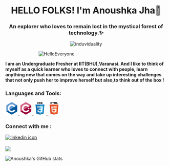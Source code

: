 <h1 align="center">HELLO FOLKS! I'm Anoushka Jha👋</h1>
<h3 align="center">An explorer who loves to remain lost in the mystical forest of technology.✨ </h3>


<p align="center"> <img src="https://komarev.com/ghpvc/?username=BabyElias&color=8840fc" alt="induviduality" /> </p>
<img align ="right" alt="HelloEveryone"  width="400" src="https://thumbs.gfycat.com/InfiniteConfusedBear-size_restricted.gif">
<p> 

</p><br>
<p><b>I am an Undergraduate Fresher at IIT(BHU),Varanasi. And I like to think of myself as a quick learner who loves to connect with people, learn anything new that comes on the way and take up interesting challenges that not only push her to improve herself but also,to  think out of the box !</p>
</b>





<h3 align="left">Languages and Tools:</h3>
<p align="left">  <a href="https://www.cprogramming.com/" target="_blank"> <img src="https://raw.githubusercontent.com/devicons/devicon/master/icons/c/c-original.svg" alt="c" width="40" height="40"/> </a> <a href="https://www.w3schools.com/cpp/" target="_blank"> <img src="https://raw.githubusercontent.com/devicons/devicon/master/icons/cplusplus/cplusplus-original.svg" alt="cplusplus" width="40" height="40"/> </a> <a href="https://www.w3schools.com/css/" target="_blank"> <img src="https://raw.githubusercontent.com/devicons/devicon/master/icons/css3/css3-original-wordmark.svg" alt="css3" width="40" height="40"/> </a>  <a href="https://www.w3.org/html/" target="_blank"> <img src="https://raw.githubusercontent.com/devicons/devicon/master/icons/html5/html5-original-wordmark.svg" alt="html5" width="40" height="40"/> </a> <br>

  
<h3 align="left">Connect with me :</h3><a href="https://www.linkedin.com/in/anoushka-jha-359736227/"> <img src="https://w7.pngwing.com/pngs/402/997/png-transparent-linkedin-logo-computer-icons-facebook-user-profile-facebook-blue-angle-text.png" alt="linkedin icon" width="24"></a><br><br>


<img align="center" src="https://github-readme-stats.vercel.app/api?username=BabyElias&count_private=true&show_icons=true&theme=tokyonight" />

![Anoushka's GitHub stats](https://github-readme-streak-stats.herokuapp.com/?user=BabyElias&theme=vision-friendly-dark)<br>
  
  
  
 
